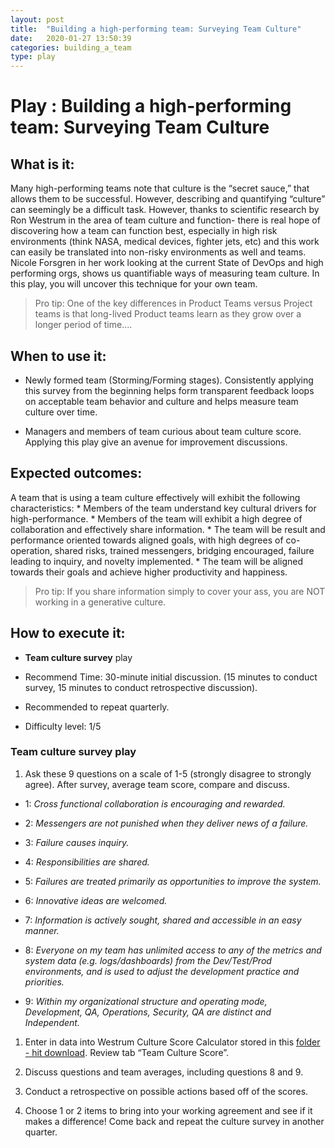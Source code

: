 ```yaml
---
layout: post
title:  "Building a high-performing team: Surveying Team Culture"
date:   2020-01-27 13:50:39
categories: building_a_team
type: play
---
```


Play : Building a high-performing team: Surveying Team Culture
==============================================================

What is it:
-----------

Many high-performing teams note that culture is the “secret sauce,” that allows 
them to be successful. However, describing and quantifying “culture” can seemingly
be a difficult task. However, thanks to scientific research by Ron Westrum in the area 
of team culture and function- there is real hope of discovering how a team can function 
best, especially in high risk environments (think NASA, medical devices, fighter jets, etc) 
and this work can easily be translated into non-risky environments as well and teams. Nicole Forsgren
in her work looking at the current State of DevOps and high performing orgs, shows us 
quantifiable ways of measuring team culture. In this play, you will uncover this 
technique for your own team.

>   Pro tip: One of the key differences in Product Teams versus Project teams is
>   that long-lived Product teams learn as they grow over a longer period of
>   time….

When to use it:
---------------

-   Newly formed team (Storming/Forming stages). Consistently applying this
    survey from the beginning helps form transparent feedback loops on
    acceptable team behavior and culture and helps measure team culture over
    time.

-   Managers and members of team curious about team culture score. Applying this play give an
    avenue for improvement discussions.

Expected outcomes:
------------------

A team that is using a team culture effectively will exhibit the following
characteristics: \* Members of the team understand key cultural drivers for
high-performance. \* Members of the team will exhibit a high degree of
collaboration and effectively share information. \* The team will be result and
performance oriented towards aligned goals, with high degrees of co-operation,
shared risks, trained messengers, bridging encouraged, failure leading to
inquiry, and novelty implemented. \* The team will be aligned towards their
goals and achieve higher productivity and happiness.

>   Pro tip: If you share information simply to cover your ass, you are NOT
>   working in a generative culture.

How to execute it:
------------------

-   **Team culture survey** play

-   Recommend Time: 30-minute initial discussion. (15 minutes to conduct survey,
    15 minutes to conduct retrospective discussion).

-   Recommended to repeat quarterly.

-   Difficulty level: 1/5

### Team culture survey play

1.  Ask these 9 questions on a scale of 1-5 (strongly disagree to strongly
    agree). After survey, average team score, compare and discuss.

-   1: *Cross functional collaboration is encouraging and rewarded.*

-   2: *Messengers are not punished when they deliver news of a failure.*

-   3: *Failure causes inquiry.*

-   4: *Responsibilities are shared.*

-   5: *Failures are treated primarily as opportunities to improve the system.*

-   6: *Innovative ideas are welcomed.*

-   7: *Information is actively sought, shared and accessible in an easy
    manner.*

-   8: *Everyone on my team has unlimited access to any of the metrics and
    system data (e.g. logs/dashboards) from the Dev/Test/Prod environments, and
    is used to adjust the development practice and priorities.*

-   9: *Within my organizational structure and operating mode, Development, QA,
    Operations, Security, QA are distinct and Independent.*

1.  Enter in data into Westrum Culture Score Calculator stored in this [folder -
    hit
    download](./Westrum%20Culture%20Score%20calculator.xlsx).
    Review tab “Team Culture Score”.

2.  Discuss questions and team averages, including questions 8 and 9.

3.  Conduct a retrospective on possible actions based off of the scores. 

4.  Choose 1 or 2 items to bring into your working agreement and see if it makes
    a difference! Come back and repeat the culture survey in another quarter.
